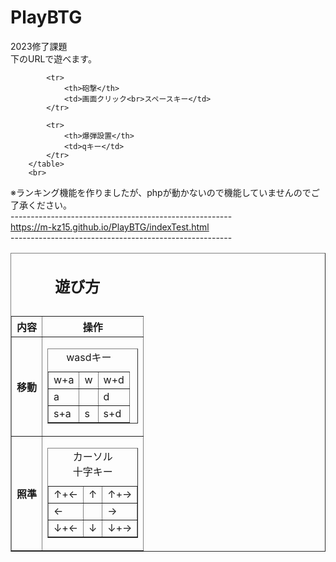 # PlayBTG
2023修了課題<br>
下のURLで遊べます。<br>
<table class="oya" border="1">
            <caption><h2>遊び方</h2></caption>
            <tr>
                <th>内容</th>
                <th>操作</th>
            </tr>
            <tr>
                <th>移動</th>
                <td><table class="ko1" border="1">
                    <caption>wasdキー</caption>
                    <tr>
                        <td>w+a</td>
                        <td>w</td>
                        <td>w+d</td>
                    </tr>
                    <tr>
                        <td>a</td>
                        <td></td>
                        <td>d</td>
                    </tr>
                    <tr>
                        <td>s+a</td>
                        <td>s</td>
                        <td>s+d</td>
                    </tr>
                </table></td>
            </tr>
            <tr>
                <th>照準</th>
                <td><table class="ko2" border="1">
                    <caption>カーソル<br>十字キー</caption>
                    <tr>
                        <td>↑+←</td>
                        <td>↑</td>
                        <td>↑+→</td>
                    </tr>
                    <tr>
                        <td>←</td>
                        <td></td>
                        <td>→</td>
                    </tr>
                    <tr>
                        <td>↓+←</td>
                        <td>↓</td>
                        <td>↓+→</td>
                    </tr>
                </table></td>
            </tr>
            
            <tr>
                <th>砲撃</th>
                <td>画面クリック<br>スペースキー</td>
            </tr>
            
            <tr>
                <th>爆弾設置</th>
                <td>qキー</td>
            </tr>
        </table>
        <br>
※ランキング機能を作りましたが、phpが動かないので機能していませんのでご了承ください。<br>
-------------------------------------------------------<br>
<a href="https://m-kz15.github.io/PlayBTG/indexTest.html">https://m-kz15.github.io/PlayBTG/indexTest.html</a> <br>
-------------------------------------------------------<br>
